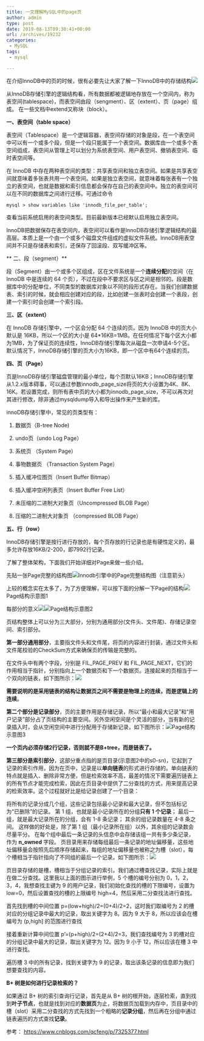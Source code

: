 ```yaml
---
title: 一文理解MySQL中的page页
author: admin
type: post
date: 2019-08-13T09:30:41+00:00
url: /archives/19232
categories:
 - MySQL
tags:
 - mysql

---
```

在介绍InnoDB中的页的时候，很有必要先让大家了解一下InnoDB中的存储结构![](https://blog.haohtml.com/wp-content/uploads/2019/08/innodb_engine_struct.png)

从InnoDB存储引擎的逻辑结构看，所有数据都被逻辑地存放在一个空间内，称为表空间(tablespace)，而表空间由段（sengment）、区（extent）、页（page）组成。 在一些文档中extend又称块（block）。

**一、表空间（table space）**

表空间（Tablespace）是一个逻辑容器，表空间存储的对象是段，在一个表空间中可以有一个或多个段，但是一个段只能属于一个表空间。数据库由一个或多个表空间组成，表空间从管理上可以划分为系统表空间、用户表空间、撤销表空间、临时表空间等。

在 InnoDB 中存在两种表空间的类型：共享表空间和独立表空间。如果是共享表空间就意味着多张表共用一个表空间。如果是独立表空间，就意味着每张表有一个独立的表空间，也就是数据和索引信息都会保存在自己的表空间中。独立的表空间可以在不同的数据库之间进行迁移。可通过命令

```
mysql > show variables like 'innodb_file_per_table';
```

查看当前系统启用的表空间类型。目前最新版本已经默认启用独立表空间。

InnoDB把数据保存在表空间内，表空间可以看作是InnoDB存储引擎逻辑结构的最高层。本质上是一个由一个或多个磁盘文件组成的虚拟文件系统。InnoDB用表空间并不只是存储表和索引，还保存了回滚段、双写缓冲区等。

** 二、段（segment）**

段（Segment）由一个或多个区组成，区在文件系统是一个**连续分配**的空间（在 InnoDB 中是连续的 64 个页），不过在段中不要求区与区之间是相邻的。段是数据库中的分配单位，不同类型的数据库对象以不同的段形式存在。当我们创建数据表、索引的时候，就会相应创建对应的段，比如创建一张表时会创建一个表段，创建一个索引时会创建一个索引段。

**三、区（extent）**

在 InnoDB 存储引擎中，一个区会分配 64 个连续的页。因为 InnoDB 中的页大小默认是 16KB，所以一个区的大小是 64*16KB=1MB。在任何情况下每个区大小都为1MB，为了保证页的连续性，InnoDB存储引擎每次从磁盘一次申请4-5个区。默认情况下，InnoDB存储引擎的页大小为16KB，即一个区中有64个连续的页。

**四、页（Page）**

页是InnoDB存储引擎磁盘管理的最小单位，每个页默认16KB；InnoDB存储引擎从1.2.x版本碍事，可以通过参数innodb\_page\_size将页的大小设置为4K、8K、16K。若设置完成，则所有表中页的大小都为innodb\_page\_size，不可以再次对其进行修改，除非通过mysqldump导入和导出操作来产生新的库。

innoDB存储引擎中，常见的页类型有：

1. 数据页（B-tree Node)

2. undo页（undo Log Page）

3. 系统页 （System Page）

4. 事物数据页 （Transaction System Page）

5. 插入缓冲位图页（Insert Buffer Bitmap）

6. 插入缓冲空闲列表页（Insert Buffer Free List）

7. 未压缩的二进制大对象页（Uncompressed BLOB Page）

8. 压缩的二进制大对象页 （compressed BLOB Page）

**五、行（row）**

InnoDB存储引擎是按行进行存放的，每个页存放的行记录也是有硬性定义的，最多允许存放16KB/2-200，即7992行记录。

了解了整体架构，下面我们开始详细对Page来做一些介绍。

先贴一张Page完整的结构图![](https://blog.haohtml.com/wp-content/uploads/2019/08/1d49c975639e53fe92466f0b1ebe2b2a99672e8b-1024x828.jpeg)Innodb引擎中的Page完整结构图（注意箭头）

上较的概念实在太多了，为了方便理解，可以按下面的分解一下Page的结构![](https://blog.haohtml.com/wp-content/uploads/2019/08/page_struct.jpg)Page结构示意图1

每部分的意义![](https://blog.haohtml.com/wp-content/uploads/2019/08/page-struct2-1024x423.png)![](https://blog.haohtml.com/wp-content/uploads/2019/08/innodb-page-struct.jpg)Page结构示意图2

页结构整体上可以分为三大部分，分别为通用部分(文件头、文件尾)、存储记录空间、索引部分。

**第一部分通用部分**，主要指文件头和文件尾，将页的内容进行封装，通过文件头和文件尾校验的CheckSum方式来确保页的传输是完整的。

在文件头中有两个字段，分别是 FIL\_PAGE\_PREV 和 FIL\_PAGE\_NEXT，它们的作用相当于指针，分别指向上一个数据页和下一个数据页。连接起来的页相当于一个双向的链表，如下图所示：![](https://blog.haohtml.com/wp-content/uploads/2019/08/innodb-page-struct3-1024x237.jpg)

**需要说明的是采用链表的结构让数据页之间不需要是物理上的连续，而是逻辑上的连续**。

**第二个部分是记录部分**，页的主要作用是存储记录，所以“最小和最大记录”和“用户记录”部分占了页结构的主要空间。另外空闲空间是个灵活的部分，当有新的记录插入时，会从空闲空间中进行分配用于存储新记录，如下图所示：![](https://blog.haohtml.com/wp-content/uploads/2019/08/innodb-page-struct2-1024x415.jpg)Page结构示意图3

**一个页内必须存储2行记录，否则就不是B+tree，而是链表了。**

**第三部分是索引部分**，这部分重点指的是页目录(示意图2中的s0-sn)，它起到了记录的索引作用，因为在页中，记录是以**单向链表**的形式进行存储的。单向链表的特点就是插入、删除非常方便，但是检索效率不高，最差的情况下需要遍历链表上的所有节点才能完成检索，因此在页目录中提供了二分查找的方式，用来提高记录的检索效率。这个过程就好比是给记录创建了一个目录：

将所有的记录分成几个组，这些记录包括最小记录和最大记录，但不包括标记为“已删除”的记录。
第 1 组，也就是最小记录所在的分组**只有 1 个记录**；
最后一组，就是最大记录所在的分组，会有 1-8 条记录；
其余的组记录数量在 4-8 条之间。
这样做的好处是，除了第 1 组（最小记录所在组）以外，其余组的记录数会尽量平分。
在每个组中最后一条记录的头信息中会存储该组一共有多少条记录，作为 **n_owned** 字段。
页目录用来存储每组最后一条记录的地址偏移量，这些地址偏移量会按照先后顺序存储起来，每组的地址偏移量也被称之为槽（slot），每个槽相当于指针指向了不同组的最后一个记录。如下图所示：![](https://blog.haohtml.com/wp-content/uploads/2019/08/innodb-page-dir-1024x959.jpg)

页目录存储的是槽，槽相当于分组记录的索引。我们通过槽查找记录，实际上就是在做二分查找。这里我以上面的图示进行举例，5 个槽的编号分别为 0，1，2，3，4，我想查找主键为 9 的用户记录，我们初始化查找的槽的下限编号，设置为 low=0，然后设置查找的槽的上限编号 high=4，然后采用二分查找法进行查找。

首先找到槽的中间位置 p=(low+high)/2=(0+4)/2=2，这时我们取编号为 2 的槽对应的分组记录中最大的记录，取出关键字为 8。因为 9 大于 8，所以应该会在槽编号为 (p,high] 的范围进行查找

接着重新计算中间位置 p’=(p+high)/2=(2+4)/2=3，我们查找编号为 3 的槽对应的分组记录中最大的记录，取出关键字为 12。因为 9 小于 12，所以应该在槽 3 中进行查找。

遍历槽 3 中的所有记录，找到关键字为 9 的记录，取出该条记录的信息即为我们想要查找的内容。

**B+ 树是如何进行记录检索的？**

如果通过 B+ 树的索引查询行记录，首先是从 B+ 树的根开始，逐层检索，直到找到**叶子节点**，也就是找到对应的**数据页**为止，将数据页加载到内存中，页目录中的槽（slot）采用二分查找的方式先找到一个粗略的**记录分组**，然后再在分组中通过链表遍历的方式查找**记录**。

参考： https://www.cnblogs.com/qcfeng/p/7325377.html